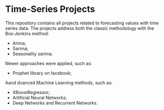 # Time-Series Projects

This repository contains all projects related to forecasting values with time series data. 
The projects address both the classic methodology with the Box-Jenkins method: 

- Arima;
- Sarima;
- Seasonality sarima.

Newer approaches were applied, such as: 

- Prophet library on facebook;
 
Aand dvanced Machine Learning methods, such as: 

- XBoostRegressor; 
- Artificial Neural Networks;
-  Deep Networks and Recurrent Networks. 
